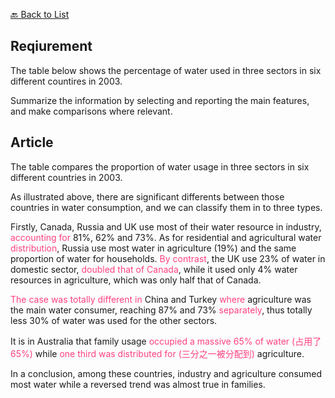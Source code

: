 [🔙 Back to List](./index.md)

## Reqiurement
The table below shows the percentage of water used in three sectors in six different countires in 2003.

Summarize the information by selecting and reporting the main features, and make comparisons where relevant.

## Article
The table compares the proportion of water usage in three sectors in six different countries in 2003.

As illustrated above, there are significant differents between those countries in water consumption, and we can classify them in to three types.

Firstly, Canada, Russia and UK use most of their water resource in industry, <font color=#FF4081>accounting for</font> 81%, 62% and 73%. As for residential and agricultural water <font color=#FF4081>distribution</font>, Russia use most water in agriculture (19%) and the same proportion of water for households. <font color=#FF4081>By contrast</font>, the UK use 23% of water in domestic sector, <font color=#FF4081>doubled that of Canada</font>, while it used only 4% water resources in agriculture, which was only half that of Canada.

<font color=#FF4081>The case was totally different in</font> China and Turkey <font color=#FF4081>where</font> agriculture was the main water consumer, reaching 87% and 73% <font color=#FF4081>separately</font>, thus totally less 30% of water was used for the other sectors.

It is in Australia that family usage <font color=#FF4081>occupied a massive 65% of water (占用了65%)</font> while <font color=#FF4081>one third was distributed for (三分之一被分配到)</font> agriculture.

In a conclusion, among these countries, industry and agriculture consumed most water while a reversed trend was almost true in families.